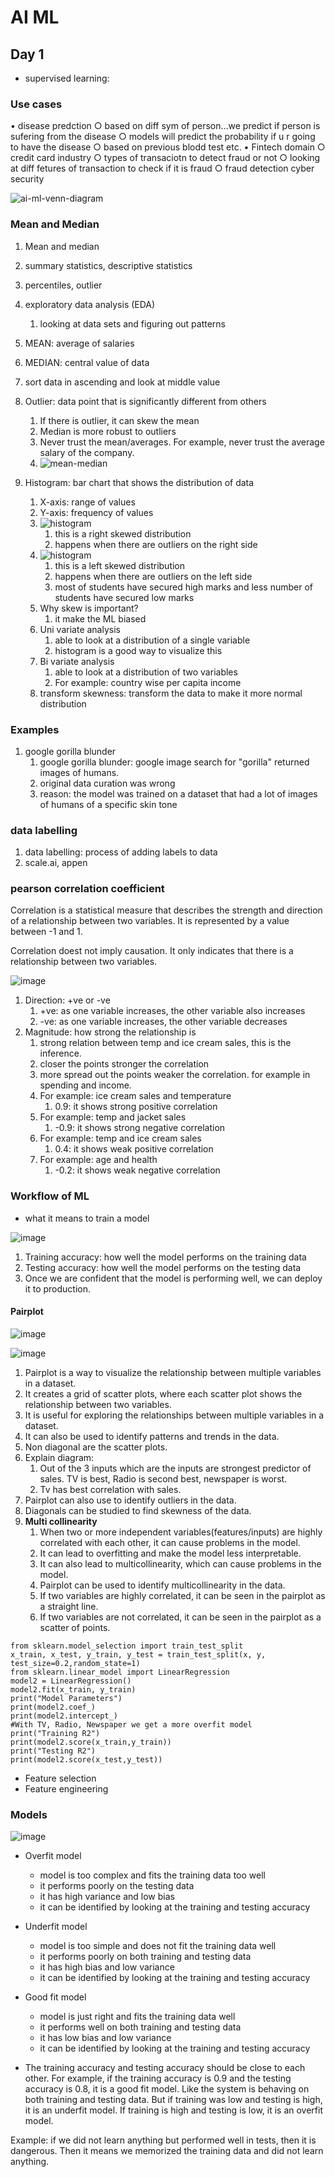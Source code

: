 # AI ML

## Day 1

* supervised learning: 

### Use cases

• disease predction
    ○ based on diff sym of person…we predict if person is sufering from the disease
    ○ models will predict the probability if u r going to have the disease
    ○ based on previous blodd test etc.
• Fintech domain
    ○ credit card industry
    ○ types of transaciotn to detect fraud or not
    ○ looking at diff fetures of transaction to check if it is fraud
    ○ fraud detection
cyber security

![ai-ml-venn-diagram](https://github.com/user-attachments/assets/5e6cd873-17a4-4b51-99f9-bc275dfc68ef)


### Mean and Median

1. Mean and median
1. summary statistics, descriptive statistics
1. percentiles, outlier
1. exploratory data analysis (EDA)
   1. looking at data sets and figuring out patterns
1. MEAN: average of salaries
1. MEDIAN: central value of data
1. sort data in ascending and look at middle value

1. Outlier: data point that is significantly different from others
   1. If there is outlier, it can skew the mean
   2. Median is more robust to outliers
   3. Never trust the mean/averages. For example, never trust the average salary of the company.
   4. ![mean-median](https://github.com/user-attachments/assets/b06c6208-d2a1-4103-b4c5-c8ecdb4b7870)

1. Histogram: bar chart that shows the distribution of data
   1. X-axis: range of values
   2. Y-axis: frequency of values
   3. ![histogram](https://github.com/user-attachments/assets/beb28768-66e9-48a9-b44e-97300f572cc2)
      1. this is a right skewed distribution
      2. happens when there are outliers on the right side
   4. ![histogram](https://github.com/user-attachments/assets/33a5d34d-872e-4dd5-bd16-83f0aa8c09e8)
      1. this is a left skewed distribution
      2. happens when there are outliers on the left side
      3. most of students have secured high marks and less number of students have secured low marks
   5. Why skew is important?
      1. it make the ML biased
   6. Uni variate analysis
      1. able to look at a distribution of a single variable
      2. histogram is a good way to visualize this
   7. Bi variate analysis
      1. able to look at a distribution of two variables
      2. For example: country wise per capita income
   8. transform skewness: transform the data to make it more normal distribution
  
### Examples

1. google gorilla blunder
   1. google gorilla blunder: google image search for "gorilla" returned images of humans.
   2. original data curation was wrong
   3. reason: the model was trained on a dataset that had a lot of images of humans of a specific skin tone

### data labelling

1. data labelling: process of adding labels to data
2. scale.ai, appen

### pearson correlation coefficient

Correlation is a statistical measure that describes the strength and direction of a relationship between two variables. It is represented by a value between -1 and 1.

Correlation doest not imply causation. It only indicates that there is a relationship between two variables.

![image](https://github.com/user-attachments/assets/b5f0db4c-e0c5-4b06-9ae8-f0acde6956e5)


1. Direction: +ve or -ve
   1. +ve: as one variable increases, the other variable also increases
   2. -ve: as one variable increases, the other variable decreases
2. Magnitude: how strong the relationship is
   1. strong relation between temp and ice cream sales, this is the inference.
   2. closer the points stronger the correlation
   3. more spread out the points weaker the correlation. for example in spending and income.
   4. For example: ice cream sales and temperature
      1. 0.9: it shows strong positive correlation
   5. For example: temp and jacket sales
      1. -0.9: it shows strong negative correlation
   6. For example: temp and ice cream sales
      1. 0.4: it shows weak positive correlation
   7. For example: age and health
      1. -0.2: it shows weak negative correlation


### Workflow of ML

* what it means to train a model

![image](https://github.com/user-attachments/assets/92dda6cf-0706-407a-b8da-e548bf0c595a)

1. Training accuracy: how well the model performs on the training data
2. Testing accuracy: how well the model performs on the testing data
3. Once we are confident that the model is performing well, we can deploy it to production.


#### Pairplot

![image](https://github.com/user-attachments/assets/0a99cfb7-9458-4fa1-ace7-d187eb9db7ad)

![image](https://github.com/user-attachments/assets/b36e44b2-be1a-4ae5-a2d9-014959e67971)


1. Pairplot is a way to visualize the relationship between multiple variables in a dataset.
2. It creates a grid of scatter plots, where each scatter plot shows the relationship between two variables.
3. It is useful for exploring the relationships between multiple variables in a dataset.
4. It can also be used to identify patterns and trends in the data.
5. Non diagonal are the scatter plots.
6. Explain diagram:
   1. Out of the 3 inputs which are the inputs are strongest predictor of sales. TV is best, Radio is second best, newspaper is worst.
   2. Tv has best correlation with sales.
7. Pairplot can also use to identify outliers in the data.
8. Diagonals can be studied to find skewness of the data.
9. **Multi collinearity**
   1. When two or more independent variables(features/inputs) are highly correlated with each other, it can cause problems in the model.
   1. It can lead to overfitting and make the model less interpretable.
   1. It can also lead to multicollinearity, which can cause problems in the model.
   1. Pairplot can be used to identify multicollinearity in the data.
   1. If two variables are highly correlated, it can be seen in the pairplot as a straight line.
   1. If two variables are not correlated, it can be seen in the pairplot as a scatter of points.


```pyton
from sklearn.model_selection import train_test_split
x_train, x_test, y_train, y_test = train_test_split(x, y, test_size=0.2,random_state=1)
from sklearn.linear_model import LinearRegression
model2 = LinearRegression() 
model2.fit(x_train, y_train)
print("Model Parameters")
print(model2.coef_)
print(model2.intercept_)
#With TV, Radio, Newspaper we get a more overfit model
print("Training R2")
print(model2.score(x_train,y_train))
print("Testing R2")
print(model2.score(x_test,y_test))
```


* Feature selection
* Feature engineering

### Models

![image](https://github.com/user-attachments/assets/60bc7cf8-2fee-475c-8d3e-7af0e59ed47a)

* Overfit model
  * model is too complex and fits the training data too well
  * it performs poorly on the testing data
  * it has high variance and low bias
  * it can be identified by looking at the training and testing accuracy
* Underfit model
  * model is too simple and does not fit the training data well
  * it performs poorly on both training and testing data
  * it has high bias and low variance
  * it can be identified by looking at the training and testing accuracy
* Good fit model
  * model is just right and fits the training data well
  * it performs well on both training and testing data
  * it has low bias and low variance
  * it can be identified by looking at the training and testing accuracy
  
* The training accuracy and testing accuracy should be close to each other. For example, if the training accuracy is 0.9 and the testing accuracy is 0.8, it is a good fit model. Like the system is behaving on both training and testing data. But if training was low and testing is high, it is an underfit model. If training is high and testing is low, it is an overfit model.

Example: if we did not learn anything but performed well in tests, then it is dangerous.  Then it means we memorized the training data and did not learn anything. 
